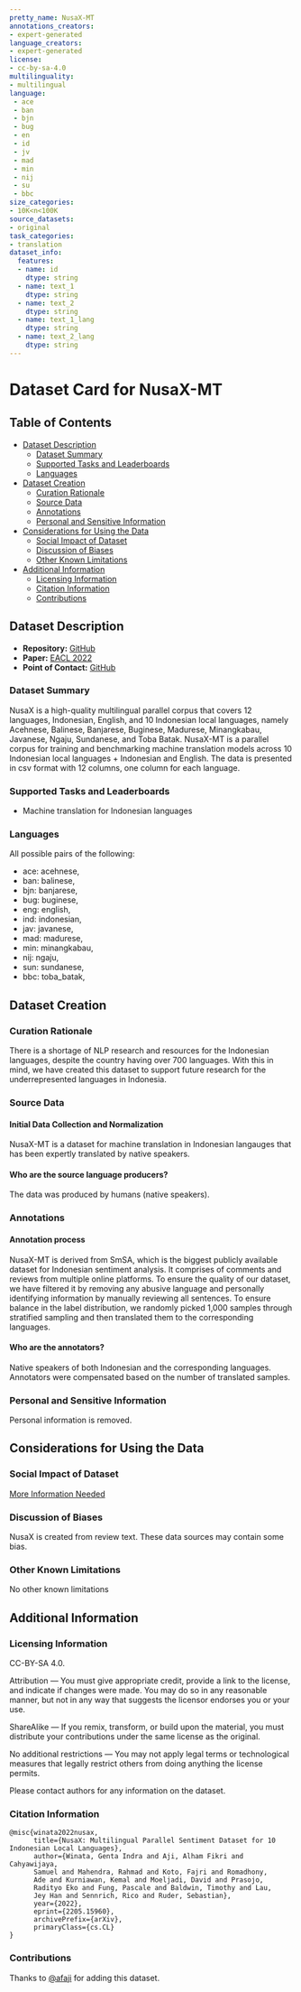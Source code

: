 ```yaml
---
pretty_name: NusaX-MT
annotations_creators:
- expert-generated
language_creators:
- expert-generated
license:
- cc-by-sa-4.0
multilinguality:
- multilingual
language:
 - ace
 - ban
 - bjn
 - bug
 - en
 - id
 - jv
 - mad
 - min
 - nij
 - su
 - bbc
size_categories:
- 10K<n<100K
source_datasets:
- original
task_categories:
- translation
dataset_info:
  features:
  - name: id
    dtype: string
  - name: text_1
    dtype: string
  - name: text_2
    dtype: string
  - name: text_1_lang
    dtype: string
  - name: text_2_lang
    dtype: string
---
```


# Dataset Card for NusaX-MT

## Table of Contents
- [Dataset Description](#dataset-description)
  - [Dataset Summary](#dataset-summary)
  - [Supported Tasks and Leaderboards](#supported-tasks-and-leaderboards)
  - [Languages](#languages)
- [Dataset Creation](#dataset-creation)
  - [Curation Rationale](#curation-rationale)
  - [Source Data](#source-data)
  - [Annotations](#annotations)
  - [Personal and Sensitive Information](#personal-and-sensitive-information)
- [Considerations for Using the Data](#considerations-for-using-the-data)
  - [Social Impact of Dataset](#social-impact-of-dataset)
  - [Discussion of Biases](#discussion-of-biases)
  - [Other Known Limitations](#other-known-limitations)
- [Additional Information](#additional-information)
  - [Licensing Information](#licensing-information)
  - [Citation Information](#citation-information)
  - [Contributions](#contributions)

## Dataset Description

- **Repository:** [GitHub](https://github.com/IndoNLP/nusax/tree/main/datasets/mt)
- **Paper:** [EACL 2022](https://arxiv.org/abs/2205.15960)
- **Point of Contact:** [GitHub](https://github.com/IndoNLP/nusax/tree/main/datasets/mt)

### Dataset Summary

NusaX is a high-quality multilingual parallel corpus that covers 12 languages, Indonesian, English, and 10 Indonesian local languages, namely Acehnese, Balinese, Banjarese, Buginese, Madurese, Minangkabau, Javanese, Ngaju, Sundanese, and Toba Batak.
NusaX-MT is a parallel corpus for training and benchmarking machine translation models across 10 Indonesian local languages + Indonesian and English. The data is presented in csv format with 12 columns, one column for each language.


### Supported Tasks and Leaderboards

- Machine translation for Indonesian languages

### Languages

All possible pairs of the following:

- ace: acehnese,
- ban: balinese,
- bjn: banjarese,
- bug: buginese,
- eng: english,
- ind: indonesian,
- jav: javanese,
- mad: madurese,
- min: minangkabau,
- nij: ngaju,
- sun: sundanese,
- bbc: toba_batak,

## Dataset Creation

### Curation Rationale

There is a shortage of NLP research and resources for the Indonesian languages, despite the country having over 700 languages. With this in mind, we have created this dataset to support future research for the underrepresented languages in Indonesia.

### Source Data

#### Initial Data Collection and Normalization

NusaX-MT is a dataset for machine translation in Indonesian langauges that has been expertly translated by native speakers.

#### Who are the source language producers?

The data was produced by humans (native speakers).

### Annotations

#### Annotation process

NusaX-MT is derived from SmSA, which is the biggest publicly available dataset for Indonesian sentiment analysis. It comprises of comments and reviews from multiple online platforms. To ensure the quality of our dataset, we have filtered it by removing any abusive language and personally identifying information by manually reviewing all sentences. To ensure balance in the label distribution, we randomly picked 1,000 samples through stratified sampling and then translated them to the corresponding languages.

#### Who are the annotators?

Native speakers of both Indonesian and the corresponding languages.
Annotators were compensated based on the number of translated samples.

### Personal and Sensitive Information

Personal information is removed.

## Considerations for Using the Data

### Social Impact of Dataset

[More Information Needed](https://github.com/huggingface/datasets/blob/master/CONTRIBUTING.md#how-to-contribute-to-the-dataset-cards)

### Discussion of Biases

NusaX is created from review text. These data sources may contain some bias.

### Other Known Limitations

No other known limitations

## Additional Information

### Licensing Information

CC-BY-SA 4.0.

Attribution — You must give appropriate credit, provide a link to the license, and indicate if changes were made. You may do so in any reasonable manner, but not in any way that suggests the licensor endorses you or your use.

ShareAlike — If you remix, transform, or build upon the material, you must distribute your contributions under the same license as the original.

No additional restrictions — You may not apply legal terms or technological measures that legally restrict others from doing anything the license permits.

Please contact authors for any information on the dataset.

### Citation Information

```
@misc{winata2022nusax,
      title={NusaX: Multilingual Parallel Sentiment Dataset for 10 Indonesian Local Languages},
      author={Winata, Genta Indra and Aji, Alham Fikri and Cahyawijaya,
      Samuel and Mahendra, Rahmad and Koto, Fajri and Romadhony,
      Ade and Kurniawan, Kemal and Moeljadi, David and Prasojo,
      Radityo Eko and Fung, Pascale and Baldwin, Timothy and Lau,
      Jey Han and Sennrich, Rico and Ruder, Sebastian},
      year={2022},
      eprint={2205.15960},
      archivePrefix={arXiv},
      primaryClass={cs.CL}
}
```

### Contributions

Thanks to [@afaji](https://github.com/afaji) for adding this dataset.
